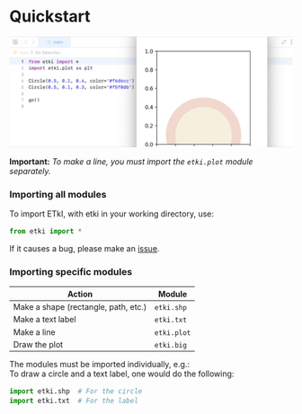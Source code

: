 # Quickstart

![Photo of ETkI](https://raw.githubusercontent.com/aarikpokras/etki/refs/heads/master/doc/assets/etki-pb.png)

**Important:** _To make a line, you must import the `etki.plot` module separately._

### Importing all modules
To import ETkI, with etki in your working directory, use:

```py
from etki import *
```

If it causes a bug, please make an [issue](https://github.com/aarikpokras/etki/issues/new?assignees=aarikpokras\&labels=bug\&projects=\&template=bug\_report.yml\&title=%5BBrief+description+of+bug%5D).

### Importing specific modules

| Action                               | Module      |
| ------------------------------------ | ----------- |
| Make a shape (rectangle, path, etc.) | `etki.shp`  |
| Make a text label                    | `etki.txt`  |
| Make a line                          | `etki.plot` |
| Draw the plot                        | `etki.big`  |

The modules must be imported individually, e.g.:\
To draw a circle and a text label, one would do the following:

```py
import etki.shp  # For the circle
import etki.txt  # For the label
```
